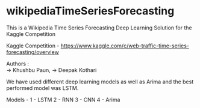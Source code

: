 # wikipediaTimeSeriesForecasting
This is a Wikipedia Time Series Forecasting Deep Learning Solution for the Kaggle Competition

Kaggle Competition - https://www.kaggle.com/c/web-traffic-time-series-forecasting/overview

Authors :  
-> Khushbu Paun, 
-> Deepak Kothari

We have used different deep learning models as well as Arima and the best performed model was LSTM.

Models -
1 - LSTM
2 - RNN
3 - CNN
4 - Arima
